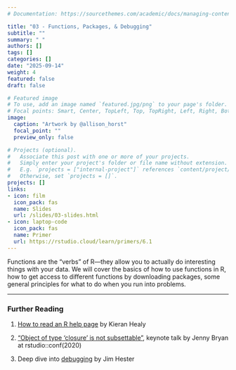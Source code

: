 ```yaml
---
# Documentation: https://sourcethemes.com/academic/docs/managing-content/

title: "03 - Functions, Packages, & Debugging"
subtitle: ""
summary: " "
authors: []
tags: []
categories: []
date: "2025-09-14"
weight: 4
featured: false
draft: false

# Featured image
# To use, add an image named `featured.jpg/png` to your page's folder.
# Focal points: Smart, Center, TopLeft, Top, TopRight, Left, Right, BottomLeft, Bottom, BottomRight.
image:
  caption: "Artwork by @allison_horst"
  focal_point: ""
  preview_only: false

# Projects (optional).
#   Associate this post with one or more of your projects.
#   Simply enter your project's folder or file name without extension.
#   E.g. `projects = ["internal-project"]` references `content/project/deep-learning/index.md`.
#   Otherwise, set `projects = []`.
projects: []
links:
- icon: film
  icon_pack: fas
  name: Slides
  url: /slides/03-slides.html
- icon: laptop-code
  icon_pack: fas
  name: Primer
  url: https://rstudio.cloud/learn/primers/6.1
---
```


<script src="{{< blogdown/postref >}}index_files/fitvids/fitvids.min.js"></script>

Functions are the “verbs” of R—they allow you to actually do interesting things with your data. We will cover the basics of how to use functions in R, how to get access to different functions by downloading packages, some general principles for what to do when you run into problems.

------------------------------------------------------------------------


### Further Reading

<div class="book">

1.  [How to read an R help page](https://socviz.co/appendix.html#a-little-more-about-r) by Kieran Healy

2.  [“Object of type ‘closure’ is not subsettable”](https://rstudio.com/resources/rstudioconf-2020/object-of-type-closure-is-not-subsettable/), keynote talk by Jenny Bryan at rstudio::conf(2020)

3.  Deep dive into [debugging](https://rstudio-conf-2020.github.io/what-they-forgot/materials/debugging.pdf) by Jim Hester

</div>

